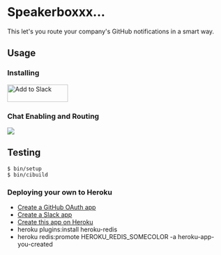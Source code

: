 # Speakerboxxx...

This let's you route your company's GitHub notifications in a smart way.

## Usage

### Installing

<a href="https://speakerboxxx.atmos.org/auth/slack"><img alt="Add to Slack" height="40" width="139" src="https://platform.slack-edge.com/img/add_to_slack.png" srcset="https://platform.slack-edge.com/img/add_to_slack.png 1x, https://platform.slack-edge.com/img/add_to_slack@2x.png 2x" /></a>

### Chat Enabling and Routing

![](https://cloud.githubusercontent.com/assets/38/16897583/88b45282-4b6a-11e6-9e3a-6a09d8ea69e0.png)

## Testing


```console
$ bin/setup
$ bin/cibuild
```

### Deploying your own to Heroku

* [Create a GitHub OAuth app](https://github.com/settings/applications/new)
* [Create a Slack app](https://api.slack.com/apps/new)
* [Create this app on Heroku](https://heroku.com/deploy?template=https://github.com/atmos/speakerboxxx)
* heroku plugins:install heroku-redis
* heroku redis:promote HEROKU_REDIS_SOMECOLOR -a heroku-app-you-created
